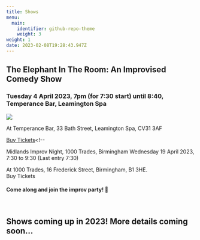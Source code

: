 ```yaml
---
title: Shows
menu:
  main:
    identifier: github-repo-theme
    weight: 3
weight: 1
date: 2023-02-08T19:28:43.947Z
---
```

## T﻿he Elephant In The Room: An Improvised Comedy Show

### Tuesday 4 April 2023, 7pm (for 7:30 start) until 8:40, Temperance Bar, Leamington Spa

![](/uploads/temperance-.png)

At Temperance Bar, 33 Bath Street, Leamington Spa,  CV31 3AF

[B﻿uy Tickets](https://www.eventbrite.co.uk/e/the-elephant-in-the-room-an-improvised-comedy-show-tickets-557163369637?aff=ebdssbdestsearch)<!--



Midlands Improv Night, 1000 Trades, Birmingham 
Wednesday 19 April 2023, 7:30 to 9:30 (Last entry 7:30) 


 
At 1000 Trades, 16 Frederick Street, Birmingham, B1 3HE.  
Buy Tickets

#### Come along and join the improv party! 🎉 <br><br><br>

## S﻿hows coming up in 2023! More details coming soon...

<!--

Saturday and Sunday, 27 - 28 May 2023, Brighton Fringe\
T﻿uesday 27 June 2023 at Temperance in Leamington Spa\
S﻿aturday and Sunday 5-6 August, Art in the Park in Leamington Spa